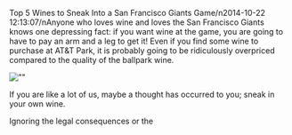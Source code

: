 Top 5 Wines to Sneak Into a San Francisco Giants Game/n2014-10-22 12:13:07/nAnyone who loves wine and loves the San Francisco Giants knows one depressing fact: if you want wine at the game, you are going to have to pay an arm and a leg to get it! Even if you find some wine to purchase at AT&T Park, it is probably going to be ridiculously overpriced compared to the quality of the ballpark wine.

![\"\"](\"http://cdn.rsvlts.com/wp-content/uploads/2012/07/MLB-Stadium-Panorama-Photo-031.jpg\")

If you are like a lot of us, maybe a thought has occurred to you; sneak in your own wine.

 Ignoring the legal consequences or the 